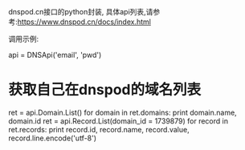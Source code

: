 dnspod.cn接口的python封装, 具体api列表,请参考:https://www.dnspod.cn/docs/index.html

调用示例: 

api = DNSApi('email', 'pwd')
# 获取自己在dnspod的域名列表
ret = api.Domain.List()
for domain in ret.domains:
    print domain.name, domain.id
ret = api.Record.List(domain_id = 1739879)
for record in ret.records:
    print record.id, record.name, record.value, record.line.encode('utf-8')
